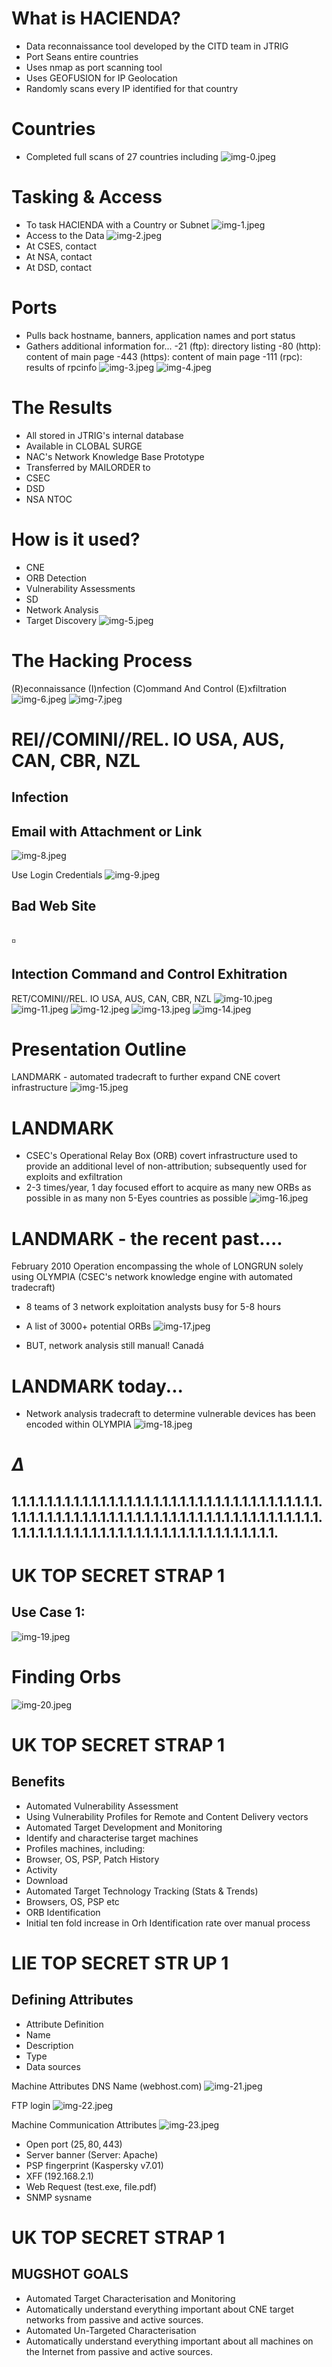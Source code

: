 # What is HACIENDA? 

- Data reconnaissance tool developed by the CITD team in JTRIG
- Port Seans entire countries
- Uses nmap as port scanning tool
- Uses GEOFUSION for IP Geolocation
- Randomly scans every IP identified for that country
# Countries 

- Completed full scans of 27 countries including
![img-0.jpeg](img-0.jpeg)
# Tasking \& Access 

- To task HACIENDA with a Country or Subnet
![img-1.jpeg](img-1.jpeg)
- Access to the Data
![img-2.jpeg](img-2.jpeg)
- At CSES, contact
- At NSA, contact
- At DSD, contact
# Ports 

- Pulls back hostname, banners, application names and port status
- Gathers additional information for...
-21 (ftp): directory listing
-80 (http): content of main page
-443 (https): content of main page
-111 (rpc): results of rpcinfo
![img-3.jpeg](img-3.jpeg)
![img-4.jpeg](img-4.jpeg)
# The Results 

- All stored in JTRIG's internal database
- Available in CLOBAL SURGE
- NAC's Network Knowledge Base Prototype
- Transferred by MAILORDER to
- CSEC
- DSD
- NSA NTOC
# How is it used? 

- CNE
- ORB Detection
- Vulnerability Assessments
- SD
- Network Analysis
- Target Discovery
![img-5.jpeg](img-5.jpeg)
# The Hacking Process 

(R)econnaissance
(I)nfection
(C)ommand And Control
(E)xfiltration
![img-6.jpeg](img-6.jpeg)
![img-7.jpeg](img-7.jpeg)
# REI//COMINI//REL. IO USA, AUS, CAN, CBR, NZL 

## Infection

## Email with Attachment or Link

![img-8.jpeg](img-8.jpeg)

Use Login Credentials
![img-9.jpeg](img-9.jpeg)

## Bad Web Site

## $\square$

## Intection Command and Control Exhitration

RET/COMINI//REL. IO USA, AUS, CAN, CBR, NZL
![img-10.jpeg](img-10.jpeg)
![img-11.jpeg](img-11.jpeg)
![img-12.jpeg](img-12.jpeg)
![img-13.jpeg](img-13.jpeg)
![img-14.jpeg](img-14.jpeg)
# Presentation Outline 

LANDMARK - automated tradecraft to further expand CNE covert infrastructure
![img-15.jpeg](img-15.jpeg)
# LANDMARK 

- CSEC's Operational Relay Box (ORB) covert infrastructure used to provide an additional level of non-attribution; subsequently used for exploits and exfiltration
- 2-3 times/year, 1 day focused effort to acquire as many new ORBs as possible in as many non 5-Eyes countries as possible
![img-16.jpeg](img-16.jpeg)
# LANDMARK - the recent past.... 

February 2010
Operation encompassing the whole of LONGRUN solely using OLYMPIA (CSEC's network knowledge engine with automated tradecraft)

- 8 teams of 3 network exploitation analysts busy for 5-8 hours
- A list of 3000+ potential ORBs
![img-17.jpeg](img-17.jpeg)

- BUT, network analysis still manual! Canadá
# LANDMARK today... 

- Network analysis tradecraft to determine vulnerable devices has been encoded within OLYMPIA
![img-18.jpeg](img-18.jpeg)
# $\Delta$ 

## 1.1.1.1.1.1.1.1.1.1.1.1.1.1.1.1.1.1.1.1.1.1.1.1.1.1.1.1.1.1.1.1.1.1.1.1.1.1.1.1.1.1.1.1.1.1.1.1.1.1.1.1.1.1.1.1.1.1.1.1.1.1.1.1.1.1.1.1.1.1.1.1.1.1.1.1.1.1.1.1.1.1.1.1.1.1.1.1.1.1.1.1.1.1.1.1.1.1.1.1.
# UK TOP SECRET STRAP 1 

## Use Case 1:

![img-19.jpeg](img-19.jpeg)
# Finding Orbs 

![img-20.jpeg](img-20.jpeg)
# UK TOP SECRET STRAP 1 

## Benefits

- Automated Vulnerability Assessment
- Using Vulnerability Profiles for Remote and Content Delivery vectors
- Automated Target Development and Monitoring
- Identify and characterise target machines
- Profiles machines, including:
- Browser, OS, PSP, Patch History
- Activity
- Download
- Automated Target Technology Tracking (Stats \& Trends)
- Browsers, OS, PSP etc
- ORB Identification
- Initial ten fold increase in Orh Identification rate over manual process
# LIE TOP SECRET STR UP 1 

## Defining Attributes

- Attribute Definition
- Name
- Description
- Type
- Data sources

Machine Attributes
DNS Name (webhost.com)
![img-21.jpeg](img-21.jpeg)

FTP login
![img-22.jpeg](img-22.jpeg)

Machine Communication Attributes
![img-23.jpeg](img-23.jpeg)

- Open port $(25,80,443)$
- Server banner (Server: Apache)
- PSP fingerprint (Kaspersky v7.01)
- $\operatorname{XFF}(192.168 .2 .1)$
- Web Request (test.exe, file.pdf)
- SNMP sysname
# UK TOP SECRET STRAP 1 

## MUGSHOT GOALS

- Automated Target Characterisation and Monitoring
- Automatically understand everything important about CNE target networks from passive and active sources.
- Automated Un-Targeted Characterisation
- Automatically understand everything important about all machines on the Internet from passive and active sources.
